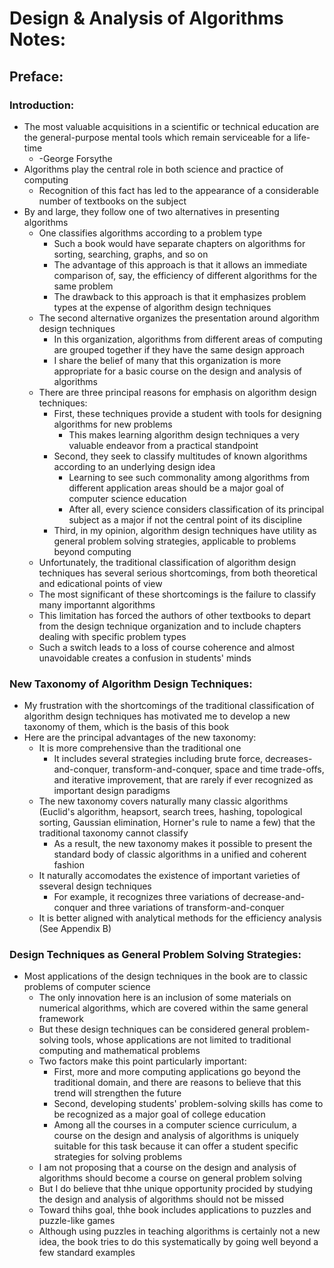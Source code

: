 # Design & Analysis of Algorithms Notes:

## Preface:

### Introduction:
* The most valuable acquisitions in a scientific or technical education are the general-purpose mental tools which 
  remain serviceable for a life-time
  * -George Forsythe
* Algorithms play the central role in both science and practice of computing
  * Recognition of this fact has led to the appearance of a considerable number of textbooks on the subject
* By and large, they follow one of two alternatives in presenting algorithms
  * One classifies algorithms according to a problem type
    * Such a book would have separate chapters on algorithms for sorting, searching, graphs, and so on
    * The advantage of this approach is that it allows an immediate comparison of, say, the efficiency of different 
      algorithms for the same problem
    * The drawback to this approach is that it emphasizes problem types at the expense of algorithm design techniques
  * The second alternative organizes the presentation around algorithm design techniques
    * In this organization, algorithms from different areas of computing are grouped together if they have the same
      design approach
    * I share the belief of many that this organization is more appropriate for a basic course on the design and 
      analysis of algorithms
  * There are three principal reasons for emphasis on algorithm design techniques:
    * First, these techniques provide a student with tools for designing algorithms for new problems
      * This makes learning algorithm design techniques a very valuable endeavor from a practical standpoint
    * Second, they seek to classify multitudes of known algorithms according to an underlying design idea
      * Learning to see such commonality among algorithms from different application areas should be a major goal of
        computer science education
      * After all, every science considers classification of its principal subject as a major if not the central point
        of its  discipline
    * Third, in my opinion, algorithm design techniques have utility as general problem solving strategies, applicable
      to problems beyond computing
  * Unfortunately, the traditional classification of algorithm design techniques has several serious shortcomings, from 
    both theoretical and edicational points of view
  * The most significant of these shortcomings is the failure to classify many importannt algorithms
  * This limitation has forced the authors of other textbooks to depart from the design technique organization and to
    include chapters dealing with specific problem types
  * Such a switch leads to a loss of course coherence and almost unavoidable creates a confusion in students' minds

### New Taxonomy of Algorithm Design Techniques:
* My frustration with the shortcomings of the traditional classification of algorithm design techniques has motivated
  me to develop a new taxonomy of them, which is the basis of this book
* Here are the principal advantages of the new taxonomy:
  * It is more comprehensive than the traditional one
    * It includes several strategies including brute force, decreases-and-conquer, transform-and-conquer, space and
     time trade-offs, and iterative improvement, that are rarely if ever recognized as important design paradigms
  * The new taxonomy covers naturally many classic algorithms (Euclid's algorithm, heapsort, search trees, hashing, 
    topological sorting, Gaussian elimination, Horner's rule to name a few) that the traditional taxonomy cannot classify
    * As a result, the new taxonomy makes it possible to present the standard body of classic algorithms in a unified
      and coherent fashion
  * It naturally accomodates the existence of important varieties of sseveral design techniques
    * For example, it recognizes three variations of decrease-and-conquer and three variations of transform-and-conquer
  * It is better aligned with analytical methods for the efficiency analysis (See Appendix B)

### Design Techniques as General Problem Solving Strategies:
* Most applications of the design techniques in the book are to classic problems of computer science
  * The only innovation here is an inclusion of some materials on numerical algorithms, which are covered within the 
    same general framework
  * But these design techniques can be considered general problem-solving tools, whose applications are not limited to
    traditional computing and mathematical problems
  * Two factors make this point particularly important:
    * First, more and more computing applications go beyond the traditional domain, and there are reasons to believe
      that this trend will strengthen the future
    * Second, developing students' problem-solving skills has come to be recognized as a major goal of college education
    * Among all the courses in a computer science curriculum, a course on the design and analysis of algorithms is
      uniquely suitable for this task because it can offer a student specific strategies for solving problems
  * I am not proposing that a course on the design and analysis of algorithms should become a course on general problem solving
  * But I do believe that thhe unique opportunity procided by studying the design and analysis of algorithms should not be missed
  * Toward thihs goal, thhe book includes applications to puzzles and puzzle-like games
  * Although using puzzles in teaching algorithms is certainly not a new idea, the book tries to do this systematically
    by going well beyond a few standard examples